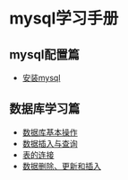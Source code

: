 # mysql学习手册
## mysql配置篇
* [安装mysql](https://github.com/tangxim/mysql/blob/master/mysql%E9%85%8D%E7%BD%AE(windows).md "mysql安装、配置")
## 数据库学习篇
* [数据库基本操作](https://github.com/tangxim/mysql/blob/master/mysql-3-3.md "连接、创建、删除")
* [数据插入与查询](https://github.com/tangxim/mysql/blob/master/mysql-3-4.md "插入、查询、修改")
* [表的连接](https://github.com/tangxim/mysql/blob/master/%E8%BF%9E%E6%8E%A5.md "连接")
* [数据删除、更新和插入](https://github.com/tangxim/mysql/blob/master/%E5%88%A0%E9%99%A4%E3%80%81%E6%9B%B4%E6%96%B0%E5%92%8C%E6%8F%92%E5%85%A5.md "删除、更新和插入.md")
